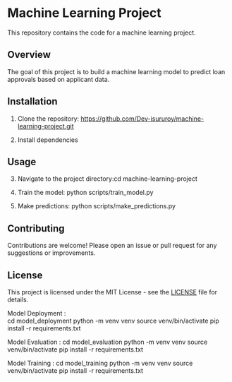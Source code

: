 # Machine Learning Project

This repository contains the code for a machine learning project.

## Overview

The goal of this project is to build a machine learning model to predict loan approvals based on applicant data.

## Installation

1. Clone the repository: https://github.com/Dev-isururoy/machine-learning-project.git


2. Install dependencies


## Usage

3. Navigate to the project directory:cd machine-learning-project


4. Train the model:  python scripts/train_model.py

5. Make predictions:  python scripts/make_predictions.py


## Contributing

Contributions are welcome! Please open an issue or pull request for any suggestions or improvements.

## License

This project is licensed under the MIT License - see the [LICENSE](LICENSE) file for details.

Model Deployment :    
  cd model_deployment
  python -m venv venv
  source venv/bin/activate
  pip install -r requirements.txt


Model Evaluation :
  cd model_evaluation
  python -m venv venv
  source venv/bin/activate
  pip install -r requirements.txt

Model Training  :
  cd model_training
  python -m venv venv
  source venv/bin/activate
  pip install -r requirements.txt





